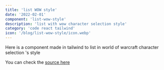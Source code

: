 ```yaml
---
title: 'list WOW style'
date: '2022-02-01'
component: 'list-wow-style'
description: 'list with wow character selection style'
category: 'code react tailwind'
icon: '/blog/list-wow-style/icon.webp'
---
```

Here is a component made in tailwind to list in world of warcraft character selection 's style

You can check the [source here](https://github.com/IPreferWater/ipreferwater-website/tree/main/components/list-wow-style)